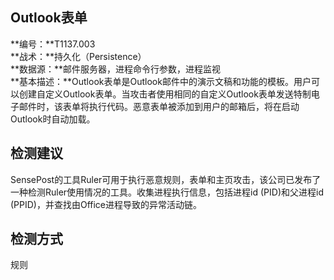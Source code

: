 ## Outlook表单  
**编号：**T1137.003  
**战术：**持久化（Persistence）  
**数据源：**邮件服务器，进程命令行参数，进程监视  
**基本描述：**Outlook表单是Outlook邮件中的演示文稿和功能的模板。用户可以创建自定义Outlook表单。当攻击者使用相同的自定义Outlook表单发送特制电子邮件时，该表单将执行代码。恶意表单被添加到用户的邮箱后，将在启动Outlook时自动加载。  
## 检测建议  
SensePost的工具Ruler可用于执行恶意规则，表单和主页攻击，该公司已发布了一种检测Ruler使用情况的工具。收集进程执行信息，包括进程id (PID)和父进程id (PPID)，并查找由Office进程导致的异常活动链。  
## 检测方式  
规则